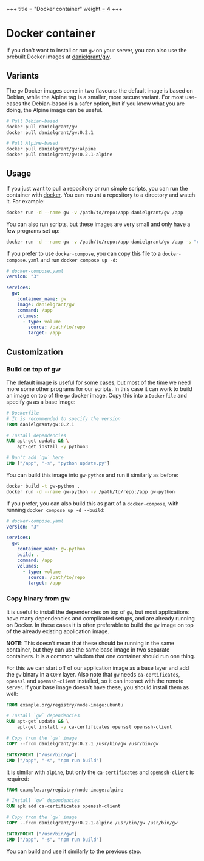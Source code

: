 +++
title = "Docker container"
weight = 4
+++

# Docker container

If you don't want to install or run `gw` on your server, you can also use the prebuilt Docker images at [danielgrant/gw](https://hub.docker.com/r/danielgrant/gw).

## Variants

The `gw` Docker images come in two flavours: the default image is based on Debian, while the Alpine tag is a smaller, more secure variant. For most use-cases the Debian-based is a safer option, but if you know what you are doing, the Alpine image can be useful.

```sh
# Pull Debian-based
docker pull danielgrant/gw
docker pull danielgrant/gw:0.2.1

# Pull Alpine-based
docker pull danielgrant/gw:alpine
docker pull danielgrant/gw:0.2.1-alpine
```

## Usage

If you just want to pull a repository or run simple scripts, you can run the container with [docker](https://docs.docker.com/engine/install/). You can mount a repository to a directory and watch it. For example:

```sh
docker run -d --name gw -v /path/to/repo:/app danielgrant/gw /app
```

You can also run scripts, but these images are very small and only have a few programs set up:

```sh
docker run -d --name gw -v /path/to/repo:/app danielgrant/gw /app -s "cp -r build/ html/"
```

If you prefer to use `docker-compose`, you can copy this file to a `docker-compose.yaml` and run `docker compose up -d`:

```yaml
# docker-compose.yaml
version: "3"

services:
  gw:
    container_name: gw
    image: danielgrant/gw
    command: /app
    volumes:
      - type: volume
        source: /path/to/repo
        target: /app
```

## Customization

### Build on top of gw

The default image is useful for some cases, but most of the time we need more some other programs for our scripts. In this case it can work to build an image on top of the `gw` docker image. Copy this into a `Dockerfile` and specify `gw` as a base image:

```dockerfile
# Dockerfile
# It is recommended to specify the version
FROM danielgrant/gw:0.2.1

# Install dependencies
RUN apt-get update && \
    apt-get install -y python3

# Don't add `gw` here
CMD ["/app", "-s", "python update.py"]
```

You can build this image into `gw-python` and run it similarly as before:

```sh
docker build -t gw-python .
docker run -d --name gw-python -v /path/to/repo:/app gw-python
```

If you prefer, you can also build this as part of a `docker-compose`, with running `docker compose up -d --build`:

```yaml
# docker-compose.yaml
version: "3"

services:
  gw:
    container_name: gw-python
    build: .
    command: /app
    volumes:
      - type: volume
        source: /path/to/repo
        target: /app
```

### Copy binary from gw

It is useful to install the dependencies on top of `gw`, but most applications have many dependencies and complicated setups, and are already running on Docker. In these cases it is often preferable to build the `gw` image on top of the already existing application image.

**NOTE**: This doesn't mean that these should be running in the same container, but they can use the same base image in two separate containers. It is a common wisdom that one container should run one thing.

For this we can start off of our application image as a base layer and add the `gw` binary in a `COPY` layer. Also note that `gw` needs `ca-certificates`, `openssl` and `openssh-client` installed, so it can interact with the remote server. If your base image doesn't have these, you should install them as well:

```dockerfile
FROM example.org/registry/node-image:ubuntu

# Install `gw` dependencies
RUN apt-get update && \
    apt-get install -y ca-certificates openssl openssh-client

# Copy from the `gw` image
COPY --from danielgrant/gw:0.2.1 /usr/bin/gw /usr/bin/gw

ENTRYPOINT ["/usr/bin/gw"]
CMD ["/app", "-s", "npm run build"]
```

It is similar with `alpine`, but only the `ca-certificates` and `openssh-client` is required:

```dockerfile
FROM example.org/registry/node-image:alpine

# Install `gw` dependencies
RUN apk add ca-certificates openssh-client

# Copy from the `gw` image
COPY --from danielgrant/gw:0.2.1-alpine /usr/bin/gw /usr/bin/gw

ENTRYPOINT ["/usr/bin/gw"]
CMD ["/app", "-s", "npm run build"]
```

You can build and use it similarly to the previous step.
